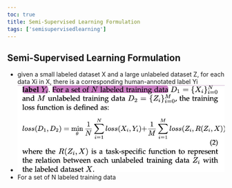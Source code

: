 ```yaml
---
toc: true
title: Semi-Supervised Learning Formulation
tags: ['semisupervisedlearning']
---
```


## Semi-Supervised Learning Formulation
- given a small labeled dataset X and a large unlabeled dataset Z, for each data Xi in X, there is a corresponding human-annotated label Yi  
- ![](../images/img_p3_1.png) 
- For a set of N labeled training data



